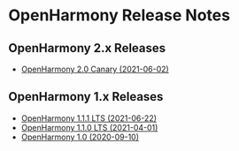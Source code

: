 # OpenHarmony Release Notes
## OpenHarmony 2.x Releases
-   [OpenHarmony 2.0 Canary (2021-06-02)](OpenHarmony-2-0-Canary.md)
## OpenHarmony 1.x Releases
-   [OpenHarmony 1.1.1 LTS (2021-06-22)](OpenHarmony-1-1-1-LTS.md)
-   [OpenHarmony 1.1.0 LTS (2021-04-01)](OpenHarmony-1-1-0-LTS.md)
-   [OpenHarmony 1.0 (2020-09-10)](OpenHarmony-1-0.md)

